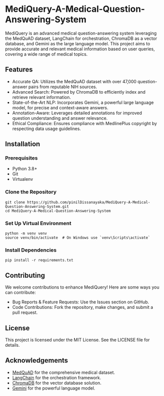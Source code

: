 # MediQuery-A-Medical-Question-Answering-System

MediQuery is an advanced medical question-answering system leveraging the MedQuAD dataset, LangChain for orchestration, ChromaDB as a vector database, and Gemini as the large language model. This project aims to provide accurate and relevant medical information based on user queries, covering a wide range of medical topics.

## Features
- Accurate QA: Utilizes the MedQuAD dataset with over 47,000 question-answer pairs from reputable NIH sources.
- Advanced Search: Powered by ChromaDB to efficiently index and retrieve relevant information.
- State-of-the-Art NLP: Incorporates Gemini, a powerful large language model, for precise and context-aware answers.
- Annotation-Aware: Leverages detailed annotations for improved question understanding and answer relevance.
- Ethical Compliance: Ensures compliance with MedlinePlus copyright by respecting data usage guidelines.

## Installation
### Prerequisites
- Python 3.8+
- Git
- Virtualenv

### Clone the Repository
```
git clone https://github.com/pinilDissanayaka/MediQuery-A-Medical-Question-Answering-System.git
cd MediQuery-A-Medical-Question-Answering-System
```
### Set Up Virtual Environment
```
python -m venv venv
source venv/bin/activate  # On Windows use `venv\Scripts\activate`
```
### Install Dependencies
```
pip install -r requirements.txt
```

## Contributing
We welcome contributions to enhance MediQuery! Here are some ways you can contribute:

- Bug Reports & Feature Requests: Use the Issues section on GitHub.
- Code Contributions: Fork the repository, make changes, and submit a pull request.

## License
This project is licensed under the MIT License. See the LICENSE file for details.

## Acknowledgements
- [MedQuAD](https://www.kaggle.com/datasets/gvaldenebro/cancer-q-and-a-dataset) for the comprehensive medical dataset.
- [LangChain](https://www.langchain.com/) for the orchestration framework.
- [ChromaDB](https://www.trychroma.com/) for the vector database solution.
- [Gemini](https://gemini.google.com/) for the powerful language model.
